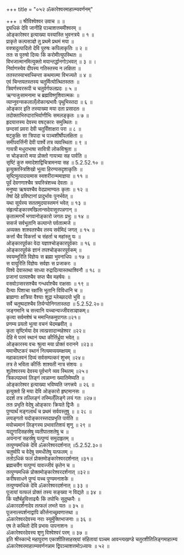 +++
title = "०५२ ॐकारेश्वरमाहात्म्यवर्णनम्"

+++
॥ श्रीविश्वेश्वर उवाच ॥ ॥  
द्व्यधिकं देवि जानीहि पञ्चाशत्तममीश्वरम् ॥  
ओङ्कारेश्वर इत्याख्या यस्यास्ति भुवनत्रये ॥ १ ॥  
प्राकृते कल्पसञ्ज्ञे तु प्रथमे प्रथमं मया ॥  
वक्त्रादुत्पादितो देवि पुरुषः कपिलाकृतिः ॥ २ ॥  
ततः स पुरुषो दिव्यः किं करोमीत्युपस्थितः ॥  
विभजात्मानमित्युक्तो मयान्तर्द्धानगोऽभवत् ॥ ३ ॥ ।  
निर्वाणस्येव दीपस्य गतिस्तस्य न लक्षिता ॥  
ततस्तस्याभवच्चिन्ता कथमात्मा विभज्यते ॥ ४ ॥  
एवं चिन्तयतस्तस्य चतुर्मित्योत्थितस्ततः ॥  
त्रिवर्णस्वररूपी च चतुर्वर्गफलप्रदः ॥ ५ ॥  
ऋग्यजुःसामनामा च ब्रह्मविष्णुशिवात्मकः ॥  
व्याप्नुवन्सकलाल्ँलोकान्प्रभावैः पृथुभिस्तदा ॥ ६ ॥  
ओङ्कार इति तस्याख्या मया दता प्रसादतः ॥  
तदोक्ताभिरुदाराभिर्वाणीभिः समलङ्कृतः ॥ ७ ॥  
हृदयात्तस्य देवस्य वषट्कारः समुत्थितः ॥  
छन्दसां प्रवरा देवी चतुर्विंशाक्षरा परा ॥ ८ ॥  
षट्कुक्षिः सा त्रिपादा च पञ्चशीर्षोपलक्षिता ॥  
समीपवर्त्तिनी देवी पार्श्वे तत्र व्यवस्थिता ॥ ९ ॥  
गायत्री मधुराभाषा सावित्री लोकविश्रुता ॥  
स चोङ्कारो मया प्रोक्तो गायत्र्या सह पार्वति ॥  
सृष्टिं कुरु ममादेशाद्विचित्रामनया सह ॥ 5.2.52.१० ॥  
इत्युक्तस्त्रिशिखो भूत्वा हिरण्यसदृशाकृतिः ॥  
सृष्टिमुत्पादयामास स्वशरीरान्ममाज्ञया ॥ ११ ॥  
पूर्वं देवगणाश्चैव त्रयस्त्रिंशच्च देवताः ॥  
मनुष्या ऋषयश्चैव वेदप्रामाण्यतः कृताः ॥ १२ ॥  
तेषां देहे प्रविष्टानां प्रादुर्भावः पुनर्भवेत् ॥  
यथा सूर्यस्य सततमुदयास्तमनं भवेत् ॥ १३ ॥  
संहृत्योङ्कारमखिलान्सदेवासुरपन्नगान् ॥  
कृतात्मगर्भे भगवानोङ्कारो जगतः प्रभुः ॥ १४ ॥  
ससर्ज सर्वभूतानि कल्पान्ते पर्वतात्मजे ॥  
अव्यक्तः शाश्वतश्चैव तस्य सर्वमिदं जगत् ॥ १५ ॥  
कर्त्ता चैव विकर्त्ता च संहर्ता च महांस्तु यः ॥  
ओङ्कारपूर्वका वेदा यज्ञाश्चोङ्कारपूर्वकाः ॥ १६ ॥  
ओङ्कारपूर्वकं ज्ञानं तपश्चोङ्कारपूर्वकम् ॥  
स्वयम्भूरिति विज्ञेयः स ब्रह्मा भुवनाधिपः ॥ १७ ॥  
स वायुरिति विज्ञेयः सर्वज्ञः स प्रजाकरः ॥  
विश्वे देवास्तथा साध्या रुद्रादित्यास्तथाश्विनौ ॥ १८ ॥  
प्रजानां पतयश्चैव सप्त चैव महर्षयः ॥  
वसवोऽप्सरसश्चैव गन्धर्वाश्चैव राक्षसाः ॥ १९ ॥  
दैत्याः पिशाचा रक्षांसि भूतानि विविधानि च ॥  
ब्राह्मणाः क्षत्रिया वैश्याः शूद्रा म्लेच्छादयो भुवि ॥  
सर्वे चतुष्पदाश्चैव तिर्यग्योनिगतास्तदा ॥ 5.2.52.२०॥  
जङ्गमानि च सत्त्वानि यच्चान्यज्जीवसञ्ज्ञकम्॥  
कृत्वा सर्वमशेषं च ममान्तिकमुपागतः॥२१॥  
प्रणम्य प्रयतो भूत्वा वचनं चेदमब्रवीत् ॥  
कृता सृष्टिर्मया देव त्वत्प्रसादान्महेश्वर ॥२२॥  
देहि मे परमं स्थानं यथा कीर्त्तिर्ध्रुवा भवेत् ॥  
ओङ्कारस्य वचः श्रुत्वा मया प्रोक्तं वरानने ॥२३॥  
ममाभीष्टकरं स्थानं नित्यमव्ययमक्षयम् ॥  
महाकालवनं दिव्यं सर्वसम्पत्करं शुभम् ॥२४॥  
तत्र ते भविता कीर्त्तिः शाश्वती नात्र संशयः ॥  
शूलेश्वरस्य देवस्य पूर्वभागे व्यव स्थितम् ॥२५॥  
त्रिकल्पप्रभवं लिङ्गं त्वन्नाम्ना ख्यातिमेष्यति ॥  
ओङ्कारेश्वर इत्याख्या भविष्यति जगत्त्रये ॥ २६ ॥  
इत्युक्तो हि मया देवि ओङ्कारो हृष्टमानसः ॥  
ददर्श तत्र तल्लिङ्गं तस्मिल्ँलिङ्गे लयं गतः ॥२७॥  
ततः प्रभृति वेदेषु ओङ्कारः क्रियते द्विजैः ॥  
पुण्यार्थं मङ्गलार्थं च प्रथमं सर्ववस्तुषु ॥ ॥ २८ ॥  
लयङ्गतो यदोङ्कारस्तदाप्रभृति पार्वति ॥  
मयोच्यमानं लिङ्गस्य प्रभावातिशयं शृणु ॥ २९ ॥  
यद्युगादिसहस्रेषु व्यतीपातशतेषु च ॥  
अयनानां सहस्रेषु यत्पुण्यं समुदाहृतम् ॥  
तत्पुण्यमधिकं देवि ॐकारेश्वरदर्शनात् ॥5.2.52.३०॥  
चतुर्ष्वपि च वेदेषु समधीतेषु यत्फलम् ॥  
ततोऽधिकं फलं प्रोक्तमोङ्कारेश्वरदर्शनात् ॥३१॥  
ब्रह्मचर्येण यत्पुण्यं यावज्जीवं कृतेन च ॥  
तत्पुण्यमधिकं प्रोक्तमोङ्कारेश्वरदर्शनात् ॥३२॥  
करीषसाधने पुण्यं यच्च पुण्यमनाशके ॥  
तत्पुण्यमधिकं देवि ॐकारेश्वरदर्शनात् ॥ ३३ ॥  
पूजायां यत्फलं प्रोक्तं तस्य सङ्ख्या न विद्यते ॥ ३४ ॥  
किं यज्ञैर्बहुवित्ताढ्यैः किं तपोभिः सुदुष्करैः ॥  
ॐकारदर्शनादेव तत्फलं लभते यतः ॥ ३५ ॥  
पूजनात्स्पर्शनाद्वापि कीर्त्तनाच्छ्रवणात्तथा ॥  
ॐकारेश्वरदेवस्य नराः स्युर्मुक्तिभाजनाः ॥ ३६ ॥  
एष ते कथितो देवि प्रभावः पापनाशनः ॥  
ॐकारेश्वरदेवस्य शृणु विश्वेश्वरं परम् ॥ ३७ ॥  
इति श्रीस्कान्दे महापुराण एकाशीतिसाहस्र्यां संहितायां पञ्चम आवन्त्यखण्डे चतुरशीतिलिङ्गमाहात्म्य ॐकारेश्वरमाहात्म्यवर्णनन्नाम द्विपञ्चाशत्तमोऽध्यायः ॥ ५२ ॥